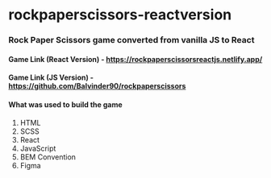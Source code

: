 # rockpaperscissors-reactversion

### Rock Paper Scissors game converted from vanilla JS to React

#### Game Link (React Version) - https://rockpaperscissorsreactjs.netlify.app/

#### Game Link (JS Version) - https://github.com/Balvinder90/rockpaperscissors

#### What was used to build the game

1. HTML
2. SCSS
3. React
7. JavaScript
4. BEM Convention
5. Figma
